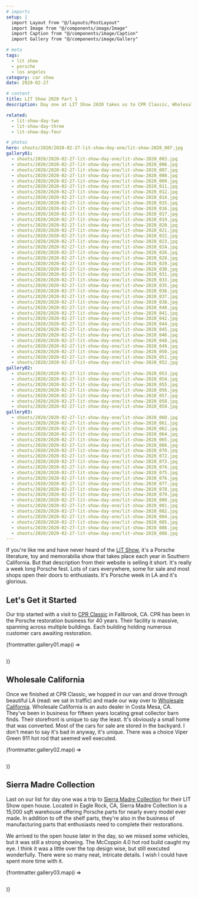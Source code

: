```yaml
---
# imports
setup: |
  import Layout from "@/layouts/PostLayout"
  import Image from "@/components/image/Image"
  import Caption from "@/components/image/Caption"
  import Gallery from "@/components/image/Gallery"

# meta
tags:
  - lit show
  - porsche
  - los angeles
category: car show
date: 2020-02-27

# content
title: LIT Show 2020 Part 1
description: Day one at LIT Show 2020 takes us to CPR Classic, Wholesale California and the Sierra Madre Collection open house.

related:
  - lit-show-day-two
  - lit-show-day-three
  - lit-show-day-four

# photos
hero: shoots/2020/2020-02-27-lit-show-day-one/lit-show-2020_087.jpg
gallery01:
  - shoots/2020/2020-02-27-lit-show-day-one/lit-show-2020_003.jpg
  - shoots/2020/2020-02-27-lit-show-day-one/lit-show-2020_006.jpg
  - shoots/2020/2020-02-27-lit-show-day-one/lit-show-2020_007.jpg
  - shoots/2020/2020-02-27-lit-show-day-one/lit-show-2020_008.jpg
  - shoots/2020/2020-02-27-lit-show-day-one/lit-show-2020_009.jpg
  - shoots/2020/2020-02-27-lit-show-day-one/lit-show-2020_011.jpg
  - shoots/2020/2020-02-27-lit-show-day-one/lit-show-2020_012.jpg
  - shoots/2020/2020-02-27-lit-show-day-one/lit-show-2020_014.jpg
  - shoots/2020/2020-02-27-lit-show-day-one/lit-show-2020_015.jpg
  - shoots/2020/2020-02-27-lit-show-day-one/lit-show-2020_016.jpg
  - shoots/2020/2020-02-27-lit-show-day-one/lit-show-2020_017.jpg
  - shoots/2020/2020-02-27-lit-show-day-one/lit-show-2020_019.jpg
  - shoots/2020/2020-02-27-lit-show-day-one/lit-show-2020_020.jpg
  - shoots/2020/2020-02-27-lit-show-day-one/lit-show-2020_021.jpg
  - shoots/2020/2020-02-27-lit-show-day-one/lit-show-2020_022.jpg
  - shoots/2020/2020-02-27-lit-show-day-one/lit-show-2020_023.jpg
  - shoots/2020/2020-02-27-lit-show-day-one/lit-show-2020_024.jpg
  - shoots/2020/2020-02-27-lit-show-day-one/lit-show-2020_026.jpg
  - shoots/2020/2020-02-27-lit-show-day-one/lit-show-2020_028.jpg
  - shoots/2020/2020-02-27-lit-show-day-one/lit-show-2020_029.jpg
  - shoots/2020/2020-02-27-lit-show-day-one/lit-show-2020_030.jpg
  - shoots/2020/2020-02-27-lit-show-day-one/lit-show-2020_031.jpg
  - shoots/2020/2020-02-27-lit-show-day-one/lit-show-2020_033.jpg
  - shoots/2020/2020-02-27-lit-show-day-one/lit-show-2020_035.jpg
  - shoots/2020/2020-02-27-lit-show-day-one/lit-show-2020_036.jpg
  - shoots/2020/2020-02-27-lit-show-day-one/lit-show-2020_037.jpg
  - shoots/2020/2020-02-27-lit-show-day-one/lit-show-2020_038.jpg
  - shoots/2020/2020-02-27-lit-show-day-one/lit-show-2020_040.jpg
  - shoots/2020/2020-02-27-lit-show-day-one/lit-show-2020_041.jpg
  - shoots/2020/2020-02-27-lit-show-day-one/lit-show-2020_042.jpg
  - shoots/2020/2020-02-27-lit-show-day-one/lit-show-2020_044.jpg
  - shoots/2020/2020-02-27-lit-show-day-one/lit-show-2020_045.jpg
  - shoots/2020/2020-02-27-lit-show-day-one/lit-show-2020_046.jpg
  - shoots/2020/2020-02-27-lit-show-day-one/lit-show-2020_048.jpg
  - shoots/2020/2020-02-27-lit-show-day-one/lit-show-2020_049.jpg
  - shoots/2020/2020-02-27-lit-show-day-one/lit-show-2020_050.jpg
  - shoots/2020/2020-02-27-lit-show-day-one/lit-show-2020_051.jpg
  - shoots/2020/2020-02-27-lit-show-day-one/lit-show-2020_052.jpg
gallery02:
  - shoots/2020/2020-02-27-lit-show-day-one/lit-show-2020_053.jpg
  - shoots/2020/2020-02-27-lit-show-day-one/lit-show-2020_054.jpg
  - shoots/2020/2020-02-27-lit-show-day-one/lit-show-2020_055.jpg
  - shoots/2020/2020-02-27-lit-show-day-one/lit-show-2020_056.jpg
  - shoots/2020/2020-02-27-lit-show-day-one/lit-show-2020_057.jpg
  - shoots/2020/2020-02-27-lit-show-day-one/lit-show-2020_058.jpg
  - shoots/2020/2020-02-27-lit-show-day-one/lit-show-2020_059.jpg
gallery03:
  - shoots/2020/2020-02-27-lit-show-day-one/lit-show-2020_060.jpg
  - shoots/2020/2020-02-27-lit-show-day-one/lit-show-2020_061.jpg
  - shoots/2020/2020-02-27-lit-show-day-one/lit-show-2020_062.jpg
  - shoots/2020/2020-02-27-lit-show-day-one/lit-show-2020_064.jpg
  - shoots/2020/2020-02-27-lit-show-day-one/lit-show-2020_065.jpg
  - shoots/2020/2020-02-27-lit-show-day-one/lit-show-2020_066.jpg
  - shoots/2020/2020-02-27-lit-show-day-one/lit-show-2020_070.jpg
  - shoots/2020/2020-02-27-lit-show-day-one/lit-show-2020_072.jpg
  - shoots/2020/2020-02-27-lit-show-day-one/lit-show-2020_073.jpg
  - shoots/2020/2020-02-27-lit-show-day-one/lit-show-2020_074.jpg
  - shoots/2020/2020-02-27-lit-show-day-one/lit-show-2020_075.jpg
  - shoots/2020/2020-02-27-lit-show-day-one/lit-show-2020_076.jpg
  - shoots/2020/2020-02-27-lit-show-day-one/lit-show-2020_077.jpg
  - shoots/2020/2020-02-27-lit-show-day-one/lit-show-2020_078.jpg
  - shoots/2020/2020-02-27-lit-show-day-one/lit-show-2020_079.jpg
  - shoots/2020/2020-02-27-lit-show-day-one/lit-show-2020_080.jpg
  - shoots/2020/2020-02-27-lit-show-day-one/lit-show-2020_081.jpg
  - shoots/2020/2020-02-27-lit-show-day-one/lit-show-2020_082.jpg
  - shoots/2020/2020-02-27-lit-show-day-one/lit-show-2020_084.jpg
  - shoots/2020/2020-02-27-lit-show-day-one/lit-show-2020_085.jpg
  - shoots/2020/2020-02-27-lit-show-day-one/lit-show-2020_086.jpg
  - shoots/2020/2020-02-27-lit-show-day-one/lit-show-2020_088.jpg
---
```


If you're like me and have never heard of the [LIT Show](https://www.lalitandtoyshow.com/), it's a Porsche literature, toy and memorabilia show that takes place each year in Southern California. But that description from their website is selling it short. It's really a week long Porsche fest. Lots of cars everywhere, some for sale and most shops open their doors to enthusiasts. It's Porsche week in LA and it's glorious.
    
## Let's Get it Started
Our trip started with a visit to [CPR Classic](https://www.cprclassic.com/) in Fallbrook, CA. CPR has been in the Porsche restoration business for 40 years. Their facility is massive, spanning across multiple buildings. Each building holding numerous customer cars awaiting restoration.

<div class="gallery">
    {frontmatter.gallery01.map(i =>
        <Gallery file={i}>
            <figure>
                <picture>
                    <Image file={i} />
                </picture>
                <Caption file={i} showMeta={true}>
            </figure>
        </Gallery>
    )}
</div>

## Wholesale California
Once we finished at CPR Classic, we hopped in our van and drove through beautiful LA (read: we sat in traffic) and made our way over to [Wholesale California](https://wholesalecalifornia.com/). Wholesale California is an auto dealer in Costa Mesa, CA. They've been in business for fifteen years locating great collector barn finds. Their storefront is unique to say the least. It's obviously a small home that was converted. Most of the cars for sale are stored in the backyard. I don't mean to say it's bad in anyway, it's unique. There was a choice Viper Green 911 hot rod that seemed well executed.

<div class="gallery">
    {frontmatter.gallery02.map(i =>
        <Gallery file={i}>
            <figure>
                <picture>
                    <Image file={i} />
                </picture>
                <Caption file={i} showMeta={true}>
            </figure>
        </Gallery>
    )}
</div>

## Sierra Madre Collection
Last on our list for day one was a trip to [Sierra Madre Collection](https://sierramadrecollection.com/) for their LIT Show open house. Located in Eagle Rock, CA, Sierra Madre Collection is a 15,000 sqft warehouse offering Porsche parts for nearly every model ever made. In addition to off the shelf parts, they're also in the business of manufacturing parts that enthusiasts need to complete their restorations.

We arrived to the open house later in the day, so we missed some vehicles, but it was still a strong showing. The McCoppin 4.0 hot rod build caught my eye. I think it was a little over the top design wise, but still executed wonderfully. There were so many neat, intricate details. I wish I could have spent more time with it.

<div class="gallery">
    {frontmatter.gallery03.map(i =>
        <Gallery file={i}>
            <figure>
                <picture>
                    <Image file={i} />
                </picture>
                <Caption file={i} showMeta={true}>
            </figure>
        </Gallery>
    )}
</div>